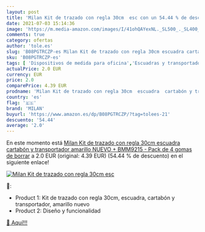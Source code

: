 ```yaml
---
layout: post
title: 'Milan Kit de trazado con regla 30cm  esc con un 54.44 % de descuento'
date: 2021-07-03 15:14:36
image: 'https://m.media-amazon.com/images/I/41ohQAYexNL._SL500_._SL400_.jpg'
comments: true
category: ofertas
author: 'tole.es'
slug: 'B08PGTRCZP-es Milan Kit de trazado con regla 30cm escuadra cartabón y...'
sku: 'B08PGTRCZP-es'
tags: [ 'Dispositivos de medida para oficina','Escuadras y transportadores de ángulos','Material de oficina','Oficina y papelería','borrar','cartabón','de','gomas','milan', ]
actualPrice: 2.0 EUR
currency: EUR
price: 2.0
comparePrice: 4.39 EUR
prodname: 'Milan Kit de trazado con regla 30cm  escuadra  cartabón y transportador  amarillo NUEVO + BMM9215 - Pack de 4 gomas de borrar'
country: 'es'
flag: '🇪🇸'
brand: 'MILAN'
buyurl: 'https://www.amazon.es/dp/B08PGTRCZP/?tag=tolees-21'
descuento: '54.44'
average: '2.0'
---
```


En este momento está [Milan Kit de trazado con regla 30cm  escuadra  cartabón y transportador  amarillo NUEVO + BMM9215 - Pack de 4 gomas de borrar](https://www.amazon.es/dp/B08PGTRCZP/?tag=tolees-21) a 2.0 EUR (original: 4.39 EUR) (54.44 %  de descuento) en el siguiente enlace!

[![Milan Kit de trazado con regla 30cm  esc](https://m.media-amazon.com/images/I/41ohQAYexNL._SL500_._SL400_.jpg)](https://www.amazon.es/dp/B08PGTRCZP/?tag=tolees-21)

🔎:

- Product 1: Kit de trazado con regla 30cm, escuadra, cartabón y transportador, amarillo nuevo
- Product 2: Diseño y funcionalidad

[🛒 Aquí!!!](https://www.amazon.es/dp/B08PGTRCZP/?tag=tolees-21)
